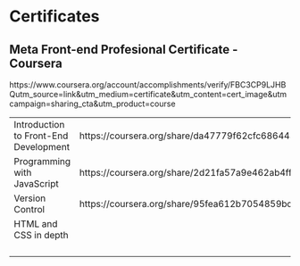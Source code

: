 # Certificates

## Meta Front-end Profesional Certificate  - Coursera


<table>
  <tr>
    <td>Introduction to Front-End Development</td>
    <td>https://coursera.org/share/da47779f62cfc68644306de9fd0dfb22</td>
  </tr>
  <tr>
    <td>Programming with JavaScript</td>
    <td>https://coursera.org/share/2d21fa57a9e462ab4ffd59bc2a6b1e9d</td>
  </tr>
  <tr>
    <td>Version Control</td>
    <td>https://coursera.org/share/95fea612b7054859bd8530d5cee54e56</td>
  </tr>
  <tr>
    <td>HTML and CSS in depth</td
    <td>https://www.coursera.org/account/accomplishments/verify/FBC3CP9LJHBQutm_source=link&utm_medium=certificate&utm_content=cert_image&utmcampaign=sharing_cta&utm_product=course</td>
  </tr>
  <tr>
    <td></td>
    <td></td>
  </tr>
  <tr>
    <td></td>
    <td></td>
  </tr>
  <tr>
    <td></td>
    <td></td>
  </tr>
  <tr>
    <td></td>
    <td></td>
  </tr>
</table>

